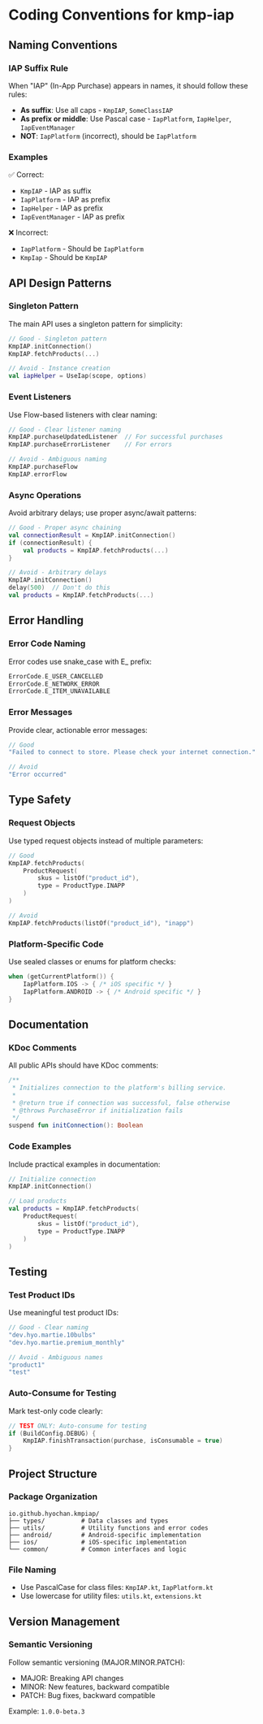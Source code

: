 # Coding Conventions for kmp-iap

## Naming Conventions

### IAP Suffix Rule
When "IAP" (In-App Purchase) appears in names, it should follow these rules:
- **As suffix**: Use all caps - `KmpIAP`, `SomeClassIAP`
- **As prefix or middle**: Use Pascal case - `IapPlatform`, `IapHelper`, `IapEventManager`
- **NOT**: `IapPlatform` (incorrect), should be `IapPlatform`

### Examples
✅ Correct:
- `KmpIAP` - IAP as suffix
- `IapPlatform` - IAP as prefix  
- `IapHelper` - IAP as prefix
- `IapEventManager` - IAP as prefix

❌ Incorrect:
- `IapPlatform` - Should be `IapPlatform`
- `KmpIap` - Should be `KmpIAP`

## API Design Patterns

### Singleton Pattern
The main API uses a singleton pattern for simplicity:
```kotlin
// Good - Singleton pattern
KmpIAP.initConnection()
KmpIAP.fetchProducts(...)

// Avoid - Instance creation
val iapHelper = UseIap(scope, options)
```

### Event Listeners
Use Flow-based listeners with clear naming:
```kotlin
// Good - Clear listener naming
KmpIAP.purchaseUpdatedListener  // For successful purchases
KmpIAP.purchaseErrorListener    // For errors

// Avoid - Ambiguous naming
KmpIAP.purchaseFlow
KmpIAP.errorFlow
```

### Async Operations
Avoid arbitrary delays; use proper async/await patterns:
```kotlin
// Good - Proper async chaining
val connectionResult = KmpIAP.initConnection()
if (connectionResult) {
    val products = KmpIAP.fetchProducts(...)
}

// Avoid - Arbitrary delays
KmpIAP.initConnection()
delay(500)  // Don't do this
val products = KmpIAP.fetchProducts(...)
```

## Error Handling

### Error Code Naming
Error codes use snake_case with E_ prefix:
```kotlin
ErrorCode.E_USER_CANCELLED
ErrorCode.E_NETWORK_ERROR
ErrorCode.E_ITEM_UNAVAILABLE
```

### Error Messages
Provide clear, actionable error messages:
```kotlin
// Good
"Failed to connect to store. Please check your internet connection."

// Avoid
"Error occurred"
```

## Type Safety

### Request Objects
Use typed request objects instead of multiple parameters:
```kotlin
// Good
KmpIAP.fetchProducts(
    ProductRequest(
        skus = listOf("product_id"),
        type = ProductType.INAPP
    )
)

// Avoid
KmpIAP.fetchProducts(listOf("product_id"), "inapp")
```

### Platform-Specific Code
Use sealed classes or enums for platform checks:
```kotlin
when (getCurrentPlatform()) {
    IapPlatform.IOS -> { /* iOS specific */ }
    IapPlatform.ANDROID -> { /* Android specific */ }
}
```

## Documentation

### KDoc Comments
All public APIs should have KDoc comments:
```kotlin
/**
 * Initializes connection to the platform's billing service.
 * 
 * @return true if connection was successful, false otherwise
 * @throws PurchaseError if initialization fails
 */
suspend fun initConnection(): Boolean
```

### Code Examples
Include practical examples in documentation:
```kotlin
// Initialize connection
KmpIAP.initConnection()

// Load products
val products = KmpIAP.fetchProducts(
    ProductRequest(
        skus = listOf("product_id"),
        type = ProductType.INAPP
    )
)
```

## Testing

### Test Product IDs
Use meaningful test product IDs:
```kotlin
// Good - Clear naming
"dev.hyo.martie.10bulbs"
"dev.hyo.martie.premium_monthly"

// Avoid - Ambiguous names
"product1"
"test"
```

### Auto-Consume for Testing
Mark test-only code clearly:
```kotlin
// TEST ONLY: Auto-consume for testing
if (BuildConfig.DEBUG) {
    KmpIAP.finishTransaction(purchase, isConsumable = true)
}
```

## Project Structure

### Package Organization
```
io.github.hyochan.kmpiap/
├── types/          # Data classes and types
├── utils/          # Utility functions and error codes
├── android/        # Android-specific implementation
├── ios/            # iOS-specific implementation
└── common/         # Common interfaces and logic
```

### File Naming
- Use PascalCase for class files: `KmpIAP.kt`, `IapPlatform.kt`
- Use lowercase for utility files: `utils.kt`, `extensions.kt`

## Version Management

### Semantic Versioning
Follow semantic versioning (MAJOR.MINOR.PATCH):
- MAJOR: Breaking API changes
- MINOR: New features, backward compatible
- PATCH: Bug fixes, backward compatible

Example: `1.0.0-beta.3`